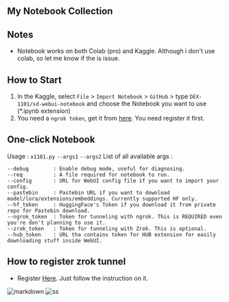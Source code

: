 ## My Notebook Collection

## Notes
  - Notebook works on both Colab (pro) and Kaggle. Although i don't use colab, so let me know if the is issue.
## How to Start
 1. In the Kaggle, select `File` > `Import Notebook` > `GitHub` > type `DEX-1101/sd-webui-notebook` and choose the Notebook you want to use (*.ipynb extension)
 2. You need a `ngrok token`, get it from [here](https://dashboard.ngrok.com/get-started/your-authtoken). You need register it first.
## One-click Notebook
 Usage : `x1101.py` `--args1` `--args2`
List of all available args :
```
--debug        : Enable debug mode, useful for diagnosing.
--req          : A file required for notebook to run.
--config       : URL for WebUI config file if you want to import your config.
--pastebin     : Pastebin URL if you want to download model/lora/extensions/embeddings. Currently supported HF only.
--hf_token     : HuggingFace's Token if you download it from private repo for Pastebin download.
--ngrok_token  : Token for tunneling with ngrok. This is REQUIRED even you're don't planning to use it.
--zrok_token   : Token for tunneling with Zrok. This is optional.
--hub_token    : URL tha contains token for HUB extension for easily downloading stuff inside WebUI.
```

## How to register zrok tunnel
  - Register [Here](https://colab.research.google.com/github/DEX-1101/sd-webui-notebook/blob/main/zrok_sign_up.ipynb). Just follow the instruction on it.

 
![markdown](https://raw.githubusercontent.com/DEX-1101/sd-webui-notebook/main/img/Screenshot_27.png)
![ss](https://raw.githubusercontent.com/DEX-1101/sd-webui-notebook/main/img/Screenshot_706.png)
 



